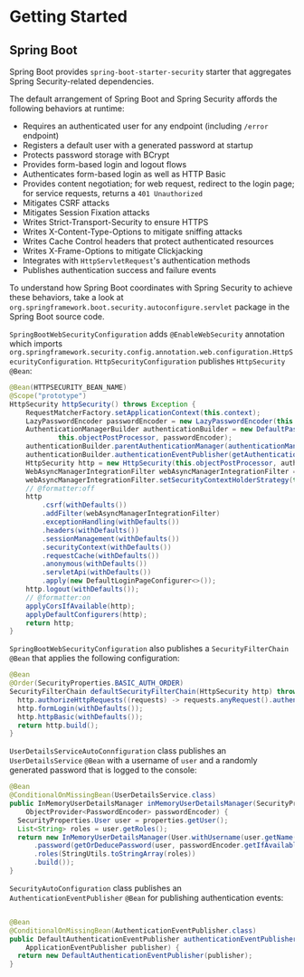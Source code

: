 # Getting Started

## Spring Boot

Spring Boot provides `spring-boot-starter-security` starter that aggregates Spring Security-related
dependencies.

The default arrangement of Spring Boot and Spring Security affords the following behaviors at
runtime:

- Requires an authenticated user for any endpoint (including `/error` endpoint)
- Registers a default user with a generated password at startup
- Protects password storage with BCrypt
- Provides form-based login and logout flows
- Authenticates form-based login as well as HTTP Basic
- Provides content negotiation; for web request, redirect to the login page; for service requests,
  returns a `401 Unauthorized`
- Mitigates CSRF attacks
- Mitigates Session Fixation attacks
- Writes Strict-Transport-Security to ensure HTTPS
- Writes X-Content-Type-Options to mitigate sniffing attacks
- Writes Cache Control headers that protect authenticated resources
- Writes X-Frame-Options to mitigate Clickjacking
- Integrates with `HttpServletRequest`'s authentication methods
- Publishes authentication success and failure events

To understand how Spring Boot coordinates with Spring Security to achieve these behaviors, take a
look at `org.springframework.boot.security.autoconfigure.servlet` package in the Spring Boot
source code.

`SpringBootWebSecurityConfiguration` adds `@EnableWebSecurity` annotation which imports `org.springframework.security.config.annotation.web.configuration.HttpSecurityConfiguration`. `HttpSecurityConfiguration` publishes `HttpSecurity` `@Bean`:

```java
@Bean(HTTPSECURITY_BEAN_NAME)
@Scope("prototype")
HttpSecurity httpSecurity() throws Exception {
    RequestMatcherFactory.setApplicationContext(this.context);
    LazyPasswordEncoder passwordEncoder = new LazyPasswordEncoder(this.context);
    AuthenticationManagerBuilder authenticationBuilder = new DefaultPasswordEncoderAuthenticationManagerBuilder(
            this.objectPostProcessor, passwordEncoder);
    authenticationBuilder.parentAuthenticationManager(authenticationManager());
    authenticationBuilder.authenticationEventPublisher(getAuthenticationEventPublisher());
    HttpSecurity http = new HttpSecurity(this.objectPostProcessor, authenticationBuilder, createSharedObjects());
    WebAsyncManagerIntegrationFilter webAsyncManagerIntegrationFilter = new WebAsyncManagerIntegrationFilter();
    webAsyncManagerIntegrationFilter.setSecurityContextHolderStrategy(this.securityContextHolderStrategy);
    // @formatter:off
    http
        .csrf(withDefaults())
        .addFilter(webAsyncManagerIntegrationFilter)
        .exceptionHandling(withDefaults())
        .headers(withDefaults())
        .sessionManagement(withDefaults())
        .securityContext(withDefaults())
        .requestCache(withDefaults())
        .anonymous(withDefaults())
        .servletApi(withDefaults())
        .apply(new DefaultLoginPageConfigurer<>());
    http.logout(withDefaults());
    // @formatter:on
    applyCorsIfAvailable(http);
    applyDefaultConfigurers(http);
    return http;
}
```


`SpringBootWebSecurityConfiguration` also publishes a `SecurityFilterChain` `@Bean` that applies
the following configuration:

```java
@Bean
@Order(SecurityProperties.BASIC_AUTH_ORDER)
SecurityFilterChain defaultSecurityFilterChain(HttpSecurity http) throws Exception {
  http.authorizeHttpRequests((requests) -> requests.anyRequest().authenticated());
  http.formLogin(withDefaults());
  http.httpBasic(withDefaults());
  return http.build();
}
```

`UserDetailsServiceAutoConnfiguration` class publishes an `UserDetailsService` `@Bean` with a username of `user` and a randomly generated password that is logged to the console:

```java
@Bean
@ConditionalOnMissingBean(UserDetailsService.class)
public InMemoryUserDetailsManager inMemoryUserDetailsManager(SecurityProperties properties,
    ObjectProvider<PasswordEncoder> passwordEncoder) {
  SecurityProperties.User user = properties.getUser();
  List<String> roles = user.getRoles();
  return new InMemoryUserDetailsManager(User.withUsername(user.getName())
      .password(getOrDeducePassword(user, passwordEncoder.getIfAvailable()))
      .roles(StringUtils.toStringArray(roles))
      .build());
}
```

`SecurityAutoConfiguration` class publishes an `AuthenticationEventPublisher` `@Bean` for publishing authentication events:

```java

@Bean
@ConditionalOnMissingBean(AuthenticationEventPublisher.class)
public DefaultAuthenticationEventPublisher authenticationEventPublisher(
    ApplicationEventPublisher publisher) {
  return new DefaultAuthenticationEventPublisher(publisher);
}
```
